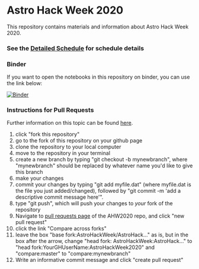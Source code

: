 # Astro Hack Week 2020

This repository contains materials and information about
Astro Hack Week 2020.

### See the [Detailed Schedule](https://github.com/AstroHackWeek/AstroHackWeek2020/wiki/Detailed-Schedule) for schedule details 

### Binder

If you want to open the notebooks in this repository on binder, you can use
the link below:

[![Binder](http://mybinder.org/badge_logo.svg)](http://mybinder.org/v2/gh/AstroHackWeek/AstroHackWeek2020/master)

### Instructions for Pull Requests

Further information on this topic can be found [here](https://help.github.com/articles/creating-a-pull-request-from-a-fork/).

1. click "fork this repository"
2. go to the fork of this repository on your github page
3. clone the repository to your local computer
4. move to the repository in your terminal
5. create a new branch by typing "git checkout -b mynewbranch", where "mynewbranch" should be replaced by whatever name you'd like to give this branch
6. make your changes
7. commit your changes by typing "git add myfile.dat" (where myfile.dat is the file you just added/changed), followed by "git commit -m 'add a descriptive commit message here'".
8. type "git push", which will push your changes to *your* fork of the repository
9. Navigate to [pull requests page](https://github.com/AstroHackWeek/AstroHackWeek2020/pulls) of the AHW2020 repo, and click "new pull request"
10. click the link "Compare across forks"
11.  leave the box "base fork:AstroHackWeek/AstroHack..." as is, but in the box after the arrow, change "head fork: AstroHackWeek:AstroHack..." to "head fork:YourGHUserName:AstroHackWeek2020" and "compare:master" to "compare:mynewbranch"
12. Write an informative commit message and click "create pull request"
